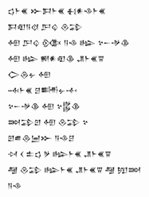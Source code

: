 <div class='block'>
<div class='line'>𒌓𒈨𒌍 𒁍𒁕𒈨𒌍 𒈬𒀭𒈾𒈨𒌍</div>
<div class='line'>𒁕𒊏𒀀𒋼 𒂅𒌒 𒊮𒁉</div>
<div class='line'>𒅇 𒂅𒌒 𒍜 𒀀𒈾 𒈗 𒆳𒀸𒋩𒆠</div>
<div class='line'>𒅇 𒈗 𒆍𒀭𒊏𒆠 𒂗𒈨𒌍𒐊</div>
<div class='line'>𒀖𒁲𒉡 𒅇</div>
<div class='line'>𒁄𒈨𒌍 𒆪𒌦𒉡𒋾</div>
<div class='line'>𒆳𒀸𒋩𒆠 𒅇 𒆳𒌵𒆠</div>
<div class='line'>𒇷𒁉𒇻 𒅇 𒊮𒁉 𒆳</div>
<div class='line'>𒇻𒌑𒁲𒅁𒁍 𒀀𒈾𒆪</div>
<div class='line'>𒀴 𒌋 𒉺𒌓 𒃻 𒈗𒈨𒌍 𒂗𒈨𒌍𒐊</div>
<div class='line'>𒆷 𒊮𒁉 𒈗𒈨𒌍 𒂗𒈨𒌍𒐊 𒆷 𒂖𒇷</div>
<div class='line'>𒀀𒈾</div>
</div>